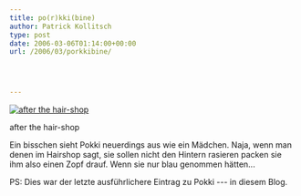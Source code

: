 ```yaml
---
title: po(r)kki(bine)
author: Patrick Kollitsch
type: post
date: 2006-03-06T01:14:00+00:00
url: /2006/03/porkkibine/




---
```

<div class="flickr">
  <a href="http://www.flickr.com/photos/schreibblogade/108556487/" title="after the hair-shop"><img src="//static.flickr.com/39/108556487_118c23271b.jpg" alt="after the hair-shop" /></a></p> 
  
  <p>
    after the hair-shop
  </p>
</div>

Ein bisschen sieht Pokki neuerdings aus wie ein M&auml;dchen. Naja, wenn man denen im Hairshop sagt, sie sollen nicht den Hintern rasieren packen sie ihm also einen Zopf drauf. Wenn sie nur blau genommen h&auml;tten...

PS: Dies war der letzte ausf&uuml;hrlichere Eintrag zu Pokki --- in diesem Blog.